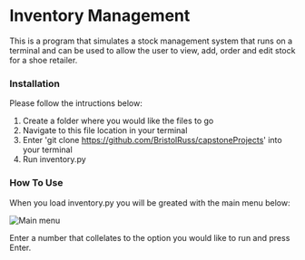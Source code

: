 # Inventory Management

This is a program that simulates a stock management system that runs on a terminal and can be used to allow the user to view, add, order and edit 
stock for a shoe retailer. 

### Installation

Please follow the intructions below: 
1. Create a folder where you would like the files to go
2. Navigate to this file location in your terminal
3. Enter 'git clone https://github.com/BristolRuss/capstoneProjects' into your terminal
4. Run inventory.py

### How To Use

When you load inventory.py you will be greated with the main menu below:

![Main menu](https://i.imgur.com/kQE3eRN.png)

Enter a number that collelates to the option you would like to run and press Enter. 
